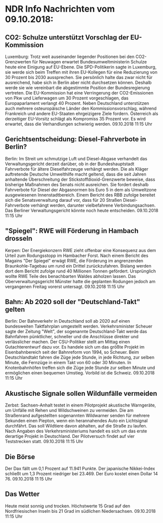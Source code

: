 # NDR Info Nachrichten vom 09.10.2018:


## CO2: Schulze unterstützt Vorschlag der EU-Kommission
Luxemburg: Trotz weit auseinander liegender Positionen bei den CO2-Grenzwerten für Neuwagen erwartet Bundesumweltministerin Schulze heute eine Einigung auf EU-Ebene. Die SPD-Politikerin sagte in Luxemburg, sie werde sich beim Treffen mit ihren EU-Kollegen für eine Reduzierung von 30 Prozent bis 2030 aussprechen. Sie persönlich halte das zwar nicht für ausreichend, habe sich in Berlin aber nicht durchsetzen können. Deshalb werde sie wie vereinbart die abgestimmte Position der Bundesregierung vertreten. Die EU-Kommission hat eine Verringerung der CO2-Emissionen von Pkw und Lieferwagen um 30 Prozent vorgeschlagen, das Europaparlament verlangt 40 Prozent. Neben Deutschland unterstützen auch mehrere osteuropäische Länder den Kommissionsvorschlag, während Frankreich und andere EU-Staaten ehrgeizigere Ziele fordern. Österreich als derzeitiger EU-Vorsitz schlägt als Kompromiss 35 Prozent vor. Es wird erwartet, dass die Verhandlungen schwierig werden. 09.10.2018 11:15 Uhr 

## Gerichtsentscheidung: Diesel-Fahrverbote in Berlin?
Berlin: Im Streit um schmutzige Luft und Diesel-Abgase verhandelt das Verwaltungsgericht derzeit darüber, ob in der Bundeshauptstadt Fahrverbote für ältere Dieselfahrzeuge verhängt werden. Die als Kläger auftretende Deutsche Umwelthilfe macht geltend, dass die seit Jahren anhaltende Überschreitung der Stickstoffdioxid-Grenzwerte beweise, dass bisherige Maßnahmen des Senats nicht ausreichen. Sie fordert deshalb Fahrverbote für Diesel der Abgasnormen bis Euro 5  in dem als Umweltzone ausgewiesenen Innenstadtbereich. Einem Bericht des RBB zufolge bereitet sich die Senatsverwaltung darauf vor, dass für 20 Straßen Diesel-Fahrverbote verhängt werden, darunter vielbefahrene Verbindungsachsen. Das Berliner Verwaltungsgericht könnte noch heute entscheiden. 09.10.2018 11:15 Uhr 

## "Spiegel": RWE will Förderung in Hambach drosseln
Kerpen: Der Energiekonzern RWE zieht offenbar eine Konsequenz aus dem Urteil zum Rodungsstopp im Hambacher Forst. Nach einem Bericht des Magains "Der Spiegel" erwägt RWE, die Förderung im angrenzenden Braunkohle-Tagebau um rund ein Drittel zurückzufahren. Bislang werden dort dem Bericht zufolge rund 40 Millionen Tonnen gefördert. Ursprünglich wollte RWE Teile des benachbarten Waldes abholzen lassen. Das Oberverwaltungsgericht Münster hatte die geplanten Rodungen jedoch am vergangenen Freitag vorerst untersagt. 09.10.2018 11:15 Uhr 

## Bahn: Ab 2020 soll der "Deutschland-Takt" gelten
Berlin: Der Bahnverkehr in Deutschland soll ab 2020 auf einen bundesweiten Taktfahrplan umgestellt werden. Verkehrsminister Scheuer sagte der Zeitung "Welt", der sogenannte Deutschland-Takt werde das Bahnfahren pünktlicher, schneller und die Anschlüsse direkter und verlässlicher machen. Der CSU-Politiker stellt am Mittag einen Gutachterentwurf dazu vor. Es handele sich um das größte Projekt im Eisenbahnbereich seit der Bahnreform von 1994, so Scheuer. Beim Deutschlandtakt fahren die Züge jede Stunde, in jede Richtung, zur selben Minute, die Fernzüge in einem Takt von 60 oder 30 Minuten. In Knotenbahnhöfen treffen sich die Züge jede Stunde zur selben Minute und ermöglichen einen bequemen Umstieg. Vorbild ist die Schweiz. 09.10.2018 11:15 Uhr 

## Akustische Signale sollen Wildunfälle vermeiden
Zerbst: Sachsen-Anhalt testet in einem Pilotprojekt akustische Warngeräte, um Unfälle mit Rehen und Wildschweinen zu vermeiden. Die am Straßenrand aufgestellten sogenannten Wildwarner senden für mehrere Sekunden einen Piepton, wenn ein herannahendes Auto ein Lichtsignal durchfährt. Das soll Wildtiere davon abhalten, auf die Straße zu laufen. Nach Angaben des Verkehrsministeriums handelt es sich um das erste derartige Projekt in Deutschland. Der Pilotversuch findet auf vier Teststrecken statt. 09.10.2018 11:15 Uhr 

## Die Börse
Der Dax fällt um 0,1 Prozent auf 11.941  Punkte. Der japanische Nikkei-Index schließt um 1,3  Prozent niedriger bei  23.469. Der Euro kostet einen Dollar 14 76. 09.10.2018 11:15 Uhr 

## Das Wetter
Heute meist sonnig und trocken. Höchstwerte 15 Grad auf den Nordfriesischen Inseln bis 21 Grad im südlichen Niedersachsen. 09.10.2018 11:15 Uhr 
